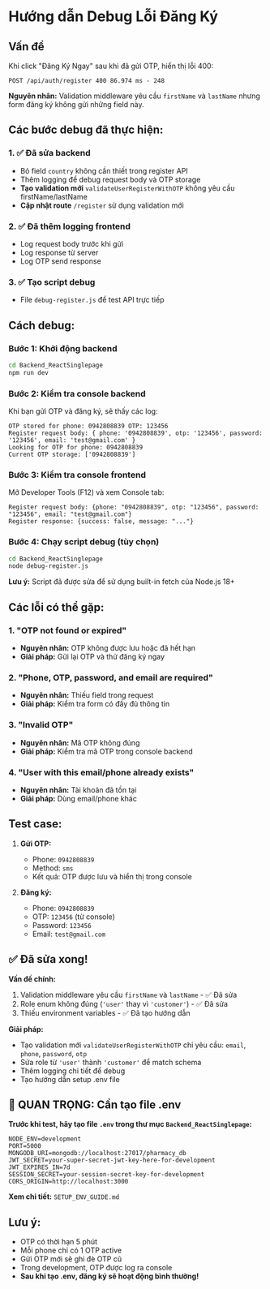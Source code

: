 # Hướng dẫn Debug Lỗi Đăng Ký

## Vấn đề
Khi click "Đăng Ký Ngay" sau khi đã gửi OTP, hiển thị lỗi 400:
```
POST /api/auth/register 400 86.974 ms - 248
```

**Nguyên nhân:** Validation middleware yêu cầu `firstName` và `lastName` nhưng form đăng ký không gửi những field này.

## Các bước debug đã thực hiện:

### 1. ✅ Đã sửa backend
- Bỏ field `country` không cần thiết trong register API
- Thêm logging để debug request body và OTP storage
- **Tạo validation mới** `validateUserRegisterWithOTP` không yêu cầu firstName/lastName
- **Cập nhật route** `/register` sử dụng validation mới

### 2. ✅ Đã thêm logging frontend
- Log request body trước khi gửi
- Log response từ server
- Log OTP send response

### 3. ✅ Tạo script debug
- File `debug-register.js` để test API trực tiếp

## Cách debug:

### Bước 1: Khởi động backend
```bash
cd Backend_ReactSinglepage
npm run dev
```

### Bước 2: Kiểm tra console backend
Khi bạn gửi OTP và đăng ký, sẽ thấy các log:
```
OTP stored for phone: 0942808839 OTP: 123456
Register request body: { phone: '0942808839', otp: '123456', password: '123456', email: 'test@gmail.com' }
Looking for OTP for phone: 0942808839
Current OTP storage: ['0942808839']
```

### Bước 3: Kiểm tra console frontend
Mở Developer Tools (F12) và xem Console tab:
```
Register request body: {phone: "0942808839", otp: "123456", password: "123456", email: "test@gmail.com"}
Register response: {success: false, message: "..."}
```

### Bước 4: Chạy script debug (tùy chọn)
```bash
cd Backend_ReactSinglepage
node debug-register.js
```

**Lưu ý:** Script đã được sửa để sử dụng built-in fetch của Node.js 18+

## Các lỗi có thể gặp:

### 1. "OTP not found or expired"
- **Nguyên nhân:** OTP không được lưu hoặc đã hết hạn
- **Giải pháp:** Gửi lại OTP và thử đăng ký ngay

### 2. "Phone, OTP, password, and email are required"
- **Nguyên nhân:** Thiếu field trong request
- **Giải pháp:** Kiểm tra form có đầy đủ thông tin

### 3. "Invalid OTP"
- **Nguyên nhân:** Mã OTP không đúng
- **Giải pháp:** Kiểm tra mã OTP trong console backend

### 4. "User with this email/phone already exists"
- **Nguyên nhân:** Tài khoản đã tồn tại
- **Giải pháp:** Dùng email/phone khác

## Test case:

1. **Gửi OTP:**
   - Phone: `0942808839`
   - Method: `sms`
   - Kết quả: OTP được lưu và hiển thị trong console

2. **Đăng ký:**
   - Phone: `0942808839`
   - OTP: `123456` (từ console)
   - Password: `123456`
   - Email: `test@gmail.com`

## ✅ Đã sửa xong!

**Vấn đề chính:** 
1. Validation middleware yêu cầu `firstName` và `lastName` - ✅ Đã sửa
2. Role enum không đúng (`'user'` thay vì `'customer'`) - ✅ Đã sửa
3. Thiếu environment variables - ✅ Đã tạo hướng dẫn

**Giải pháp:** 
- Tạo validation mới `validateUserRegisterWithOTP` chỉ yêu cầu: `email`, `phone`, `password`, `otp`
- Sửa role từ `'user'` thành `'customer'` để match schema
- Thêm logging chi tiết để debug
- Tạo hướng dẫn setup .env file

## 🚨 QUAN TRỌNG: Cần tạo file .env

**Trước khi test, hãy tạo file `.env` trong thư mục `Backend_ReactSinglepage`:**

```env
NODE_ENV=development
PORT=5000
MONGODB_URI=mongodb://localhost:27017/pharmacy_db
JWT_SECRET=your-super-secret-jwt-key-here-for-development
JWT_EXPIRES_IN=7d
SESSION_SECRET=your-session-secret-key-for-development
CORS_ORIGIN=http://localhost:3000
```

**Xem chi tiết:** `SETUP_ENV_GUIDE.md`

## Lưu ý:
- OTP có thời hạn 5 phút
- Mỗi phone chỉ có 1 OTP active
- Gửi OTP mới sẽ ghi đè OTP cũ
- Trong development, OTP được log ra console
- **Sau khi tạo .env, đăng ký sẽ hoạt động bình thường!**
